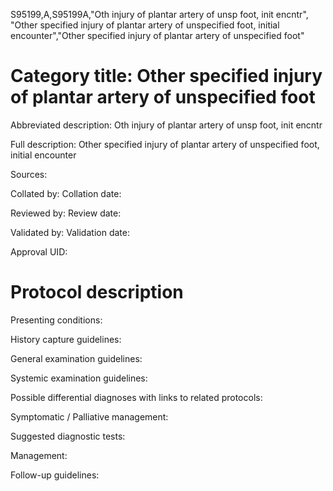 S95199,A,S95199A,"Oth injury of plantar artery of unsp foot, init encntr", "Other specified injury of plantar artery of unspecified foot, initial encounter","Other specified injury of plantar artery of unspecified foot"
# Category title: Other specified injury of plantar artery of unspecified foot

Abbreviated description: Oth injury of plantar artery of unsp foot, init encntr

Full description: Other specified injury of plantar artery of unspecified foot, initial encounter

Sources:

Collated by:
Collation date:

Reviewed by:
Review date:

Validated by:
Validation date:

Approval UID:

# Protocol description

Presenting conditions:

History capture guidelines:

General examination guidelines:

Systemic examination guidelines:

Possible differential diagnoses with links to related protocols:

Symptomatic / Palliative management:

Suggested diagnostic tests:

Management:

Follow-up guidelines:
